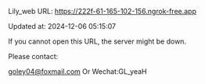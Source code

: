 Lily_web URL: https://222f-61-165-102-156.ngrok-free.app

Updated at: 2024-12-06 05:15:07

If you cannot open this URL, the server might be down.

Please contact: 

goley04@foxmail.com Or Wechat:GL_yeaH